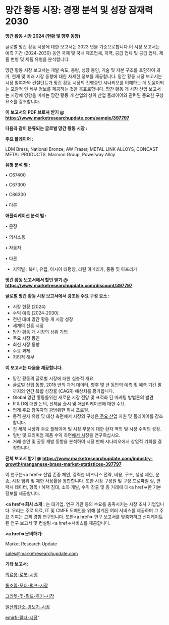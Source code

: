 # 망간 황동 시장: 경쟁 분석 및 성장 잠재력 2030

<strong>망간 황동 시장 2024 (현황 및 향후 동향)</strong>

글로벌 망간 황동 시장에 대한 보고서는 2023 년을 기준으로합니다.이 시장 보고서는 예측 기간 (2024-2030) 동안 국제 및 국내 제조업체, 지역, 공급 업체 및 공급 업체, 제품 변형 및 제품 유형을 분석합니다.

망간 황동 시장 보고서는 개발 속도, 용량, 성장 동인, 기술 및 자본 구조를 포함하여 과거, 현재 및 미래 시장 동향에 대한 자세한 정보를 제공합니다. 망간 황동 시장 보고서는 시장 참여자와 컨설턴트가 망간 황동 시장의 진행중인 시나리오를 이해하는 데 도움이되는 포괄적 인 세부 정보를 제공하는 것을 목표로합니다. 망간 황동 개 시장 산업 보고서는 시장에 영향을 미치는 망간 황동 개 산업의 상위 산업 플레이어와 관련된 중요한 구성 요소를 강조합니다.



<strong>이 보고서의 PDF 브로셔 받기 @ <a href=https://www.marketresearchupdate.com/sample/397797>https://www.marketresearchupdate.com/sample/397797</a></strong>



<strong>다음과 같이 분류되는 글로벌 망간 황동 시장 :</strong>



<strong>주요 플레이어 :</strong>

LDM Brass, National Bronze, AW Fraser, METAL LINK ALLOYS, CONCAST METAL PRODUCTS, Marmon Group, Powerway Alloy



<strong>유형 분석 별 :</strong>

• C67400

• C67300

• C86300

• 다른



<strong>애플리케이션 분석 별 :</strong>

• 문장

• 의사소통

• 자동차

• 다른

<ul>
  <li>지역별 : 북미, 유럽, 아시아 태평양, 라틴 아메리카, 중동 및 아프리카</li>
</ul>


<strong>망간 황동 보고서에서 할인 받기 @ <a href=https://www.marketresearchupdate.com/discount/397797>https://www.marketresearchupdate.com/discount/397797</a></strong>



<strong>글로벌 망간 황동 시장 보고서에서 강조된 주요 구성 요소 :</strong>
<ul>
  <li>시장 현황 (2024)</li>
  <li>수익 예측 (2024-2030)</li>
  <li>전년 대비 망간 황동 개 시장 성장</li>
  <li>세계의 신흥 시장</li>
  <li>망간 황동 개 시장의 상위 기업</li>
  <li>주요 시장 동인</li>
  <li>최신 시장 동향</li>
  <li>주요 과제</li>
  <li>지리적 해부</li>
</ul>


<strong>이 보고서는 다음을 제공합니다.</strong>
<ul>
  <li>망간 황동의 글로벌 시장에 대한 심층적 개요.</li>
  <li>글로벌 산업 동향, 2015 년의 과거 데이터, 향후 몇 년 동안의 예측 및 예측 기간 말까지의 연간 복합 성장률 (CAGR) 예상치를 평가합니다.</li>
  <li>Global 망간 황동를위한 새로운 시장 전망 및 표적화 된 마케팅 방법론의 발견</li>
  <li>R &amp; D에 대한 논의, 신제품 출시 및 애플리케이션에 대한 수요.</li>
  <li>업계 주요 참여자의 광범위한 회사 프로필.</li>
  <li>동적 분자 유형 및 대상 측면에서 시장의 구성은<a href=> 주요 산</a>업 자원 및 플레이어를 강조합니다.</li>
  <li>전 세계 시장과 주요 플레이어 및 시장 부문에 대한 환자 역학 및 시장 수익의 성장.</li>
  <li>일반 및 프리미엄 제품 수익 측면<a href=>에서 시</a>장을 연구하십시오.</li>
  <li>거래 승인 및 공동 개발 동향을 분석하여 시장 판매 시나리오에서 상업적 기회를 결정합니다.</li>
</ul>



<strong>전체 보고서 받기 @ <a href=https://www.marketresearchupdate.com/industry-growth/manganese-brass-market-statistices-397797>https://www.marketresearchupdate.com/industry-growth/manganese-brass-market-statistices-397797</a></strong>

이 연구는<a href=> 산업 존중</a> 체인, 강력한 비즈니스 전략, 비용, 구조, 생성 제한, 운송, 시장 범위 및 제한 사용률을 통합합니다. 또한 시장 구성원 및 구성 프로파일 링, 연락처 데이터, 항목 / 혜택 침대, 소득 개발, 수익 창출 및 총 거래에 대<a href=>한 기본 </a>정보를 제공합니다.



<strong><a href=>회사 소</a>개 :</strong>
는 대기업, 연구 기관 등의 수요를 충족시키는 시장 조사 기업입니다. 우리는 주로 의료, IT 및 CMFE 도메인을 위해 설계된 여러 서비스를 제공하며 그 주요 기여는 고객 경험 연구입니다. 또한<a href=> 연구 보</a>고서를 맞춤화하고 신디케이트 된 연구 보고서 및 컨설팅 <a href=>서비스</a>를 제공합니다.



<strong><a href=>문의하기:</a></strong>

Market Research Update

sales@marketresearchupdate.com



<strong>기타 보고서:</strong>

<a href=https://www.linkedin.com/pulse/의료용-로봇-시장-경쟁-분석-및-성장-잠재력-2029-consumer-connection-chronicles-24-/>의료용-로봇-시장</a>

<a href=https://www.linkedin.com/pulse/통조림-모터-펌프-시장-규모-및-성장-2023-data-dive-diaries-24-analysis-uyejf/>통조림-모터-펌프-시장</a>

<a href=https://www.linkedin.com/pulse/크리켓-및-필드-하키-시장-세분화-연구-목표-고객2029년-market-matrix-musings-analysis-sgypf/>크리켓-및-필드-하키-시장</a>

<a href=https://www.linkedin.com/pulse/일산화탄소-경보기-시장-진입-전략-및-위험-평가2029년-survey-spotlight-pro-24-analysis-sghqf/>일산화탄소-경보기-시장</a>

<a href=https://www.linkedin.com/pulse/emirfi-필터-시장-진입-전략-및-위험-평가2030년-trend-tracking-tips-360-analysis-pifof/>emirfi-필터-시장</a>"
